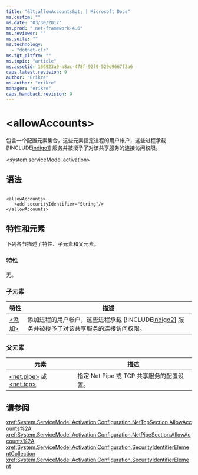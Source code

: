 ```yaml
---
title: "&lt;allowAccounts&gt; | Microsoft Docs"
ms.custom: ""
ms.date: "03/30/2017"
ms.prod: ".net-framework-4.6"
ms.reviewer: ""
ms.suite: ""
ms.technology: 
  - "dotnet-clr"
ms.tgt_pltfrm: ""
ms.topic: "article"
ms.assetid: 166923a9-a8ac-478f-92f9-529d9667f3a6
caps.latest.revision: 9
author: "Erikre"
ms.author: "erikre"
manager: "erikre"
caps.handback.revision: 9
---
```

# &lt;allowAccounts&gt;
包含一个配置元素集合，这些元素指定进程的用户帐户，这些进程承载 [!INCLUDE[indigo1](../../../../../includes/indigo1-md.md)] 服务并被授予了对该共享服务的连接访问权限。  
  
 \<system.serviceModel.activation\>  
  
## 语法  
  
```  
  
<allowAccounts>  
   <add securityIdentifier="String"/>  
</allowAccounts>  
```  
  
## 特性和元素  
 下列各节描述了特性、子元素和父元素。  
  
### 特性  
 无。  
  
### 子元素  
  
|特性|描述|  
|--------|--------|  
|[\<添加\>](../../../../../docs/framework/configure-apps/file-schema/wcf/add-of-allowaccounts.md)|添加进程的用户帐户，这些进程承载 [!INCLUDE[indigo2](../../../../../includes/indigo2-md.md)] 服务并被授予了对该共享服务的连接访问权限。|  
  
### 父元素  
  
|元素|描述|  
|--------|--------|  
|[\<net.pipe\>](../../../../../docs/framework/configure-apps/file-schema/wcf/net-pipe.md) 或[\<net.tcp\>](../../../../../docs/framework/configure-apps/file-schema/wcf/net-tcp.md)|指定 Net Pipe 或 TCP 共享服务的配置设置。|  
  
## 请参阅  
 <xref:System.ServiceModel.Activation.Configuration.NetTcpSection.AllowAccounts%2A>   
 <xref:System.ServiceModel.Activation.Configuration.NetPipeSection.AllowAccounts%2A>   
 <xref:System.ServiceModel.Activation.Configuration.SecurityIdentifierElementCollection>   
 <xref:System.ServiceModel.Activation.Configuration.SecurityIdentifierElement>